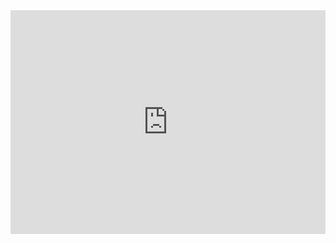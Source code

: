 <iframe width="100%" height="358" frameborder="0"
  src="https://observablehq.com/embed/c35b7518089037cd?cells=exerc1"></iframe>
